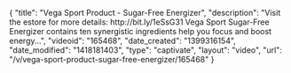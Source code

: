 {
    "title": "Vega Sport Product - Sugar-Free Energizer",
    "description": "Visit the estore for more details: http:\/\/bit.ly\/1eSsG31 Vega Sport Sugar-Free Energizer contains ten synergistic ingredients help you focus and boost energy...",
    "videoid": "165468",
    "date_created": "1399316154",
    "date_modified": "1418181403",
    "type": "captivate",
    "layout": "video",
    "url": "\/v\/vega-sport-product-sugar-free-energizer\/165468"
}